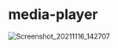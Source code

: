 # media-player

![Screenshot_20211116_142707](https://user-images.githubusercontent.com/57729176/141977957-94833e2b-3738-4f3b-b154-a90e1122ba1c.png)
